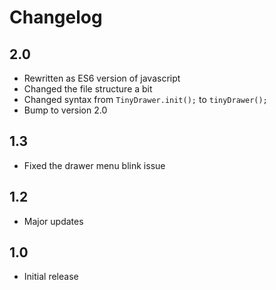 # Changelog

## 2.0

- Rewritten as ES6 version of javascript
- Changed the file structure a bit
- Changed syntax from `TinyDrawer.init();` to `tinyDrawer();`
- Bump to version 2.0

## 1.3

- Fixed the drawer menu blink issue

## 1.2

- Major updates

## 1.0

- Initial release